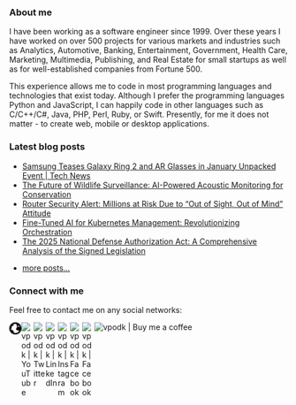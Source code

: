 ### About me

I have been working as a software engineer since 1999. Over these years I have worked on over 500 projects for various markets and industries such as Analytics, Automotive, Banking, Entertainment, Government, Health Care, Marketing, Multimedia, Publishing, and Real Estate for small startups as well as for well-established companies from Fortune 500.

This experience allows me to code in most programming languages and technologies that exist today. Although I prefer the programming languages Python and JavaScript, I can happily code in other languages such as C/C++/C#, Java, PHP, Perl, Ruby, or Swift. Presently, for me it does not matter - to create web, mobile or desktop applications.

### Latest blog posts

<!-- BLOG-POST-LIST:START -->
- [Samsung Teases Galaxy Ring 2 and AR Glasses in January Unpacked Event | Tech News](https://medium.com/majordigest/samsung-teases-galaxy-ring-2-and-ar-glasses-in-january-unpacked-event-tech-news-6edab4e5b3c6?source=rss-22947912adc0------2)
- [The Future of Wildlife Surveillance: AI-Powered Acoustic Monitoring for Conservation](https://medium.com/majordigest/the-future-of-wildlife-surveillance-ai-powered-acoustic-monitoring-for-conservation-4a6ea60a7e0b?source=rss-22947912adc0------2)
- [Router Security Alert: Millions at Risk Due to “Out of Sight, Out of Mind” Attitude](https://medium.com/majordigest/router-security-alert-millions-at-risk-due-to-out-of-sight-out-of-mind-attitude-5ae27c8233e6?source=rss-22947912adc0------2)
- [Fine-Tuned AI for Kubernetes Management: Revolutionizing Orchestration](https://medium.com/majordigest/fine-tuned-ai-for-kubernetes-management-revolutionizing-orchestration-7725747ab917?source=rss-22947912adc0------2)
- [The 2025 National Defense Authorization Act: A Comprehensive Analysis of the Signed Legislation](https://medium.com/majordigest/the-2025-national-defense-authorization-act-a-comprehensive-analysis-of-the-signed-legislation-202f5d2d58c0?source=rss-22947912adc0------2)
<!-- BLOG-POST-LIST:END -->
- [more posts...](https://medium.com/@vpodk)

### Connect with me
Feel free to contact me on any social networks:

[<img align="left" alt="vpodk.com" width="22px" src="https://raw.githubusercontent.com/iconic/open-iconic/master/svg/globe.svg" />][website]
[<img align="left" alt="vpodk | YouTube" width="22px" src="https://cdn.jsdelivr.net/npm/simple-icons@v3/icons/youtube.svg" />][youtube]
[<img align="left" alt="vpodk | Twitter" width="22px" src="https://cdn.jsdelivr.net/npm/simple-icons@v3/icons/twitter.svg" />][twitter]
[<img align="left" alt="vpodk | LinkedIn" width="22px" src="https://cdn.jsdelivr.net/npm/simple-icons@v3/icons/linkedin.svg" />][linkedin]
[<img align="left" alt="vpodk | Instagram" width="22px" src="https://cdn.jsdelivr.net/npm/simple-icons@v3/icons/instagram.svg" />][instagram]
[<img align="left" alt="vpodk | Facebook" width="22px" src="https://cdn.jsdelivr.net/npm/simple-icons@v3/icons/facebook.svg" />][facebook]
[<img align="left" alt="vpodk | Facebook" width="22px" src="https://cdn.jsdelivr.net/npm/simple-icons@v3/icons/medium.svg" />][medium]
[<img align="left" alt="vpodk | Buy me a coffee" height="24px" src="https://cdn.buymeacoffee.com/buttons/default-yellow.png" />][buymeacoffee]
<br>

<!-- Meta data -->
[website]: https://vpodk.com
[twitter]: https://twitter.com/vpodk
[youtube]: https://youtube.com/@vpodk
[instagram]: https://instagram.com/vpodk
[linkedin]: https://linkedin.com/in/vpodk
[facebook]: https://facebook.com/vpodk
[medium]: https://medium.com/@vpodk
[buymeacoffee]: https://www.buymeacoffee.com/vpodk
